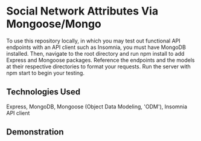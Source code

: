 # Social Network Attributes Via Mongoose/Mongo
To use this repository locally, in which you may test out functional API endpoints with an API client such as Insomnia, you must have MongoDB installed. Then, navigate to the root directory and run npm install to add Express and Mongoose packages. Reference the endpoints and the models at their respective directories to format your requests. Run the server with npm start to begin your testing. 

## Technologies Used
Express, MongoDB, Mongoose (Object Data Modeling, 'ODM'), Insomnia API client

## Demonstration
